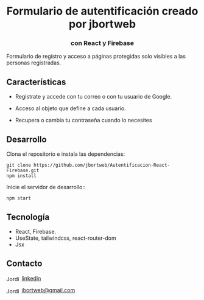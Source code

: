 <h1 align="center">Formulario de autentificación creado por jbortweb</h1>
<h3 align="center">con React y Firebase</h3>

Formulario de registro y acceso a páginas protegidas solo visibles a las personas registradas.


## Características

- Registrate y accede con tu correo o con tu usuario de Google.

- Acceso al objeto que define a cada usuario.
- Recupera o cambia tu contraseña cuando lo necesites


## Desarrollo
Clona el repositorio e instala las dependencias:

```
git clone https://github.com/jbortweb/Autentificacion-React-Firebase.git
npm install
```

Inicie el servidor de desarrollo::

```
npm start
```

## Tecnología

- React, Firebase.
- UseState, tailwindcss, react-router-dom
- Jsx

## Contacto

<a href="https://www.linkedin.com/in/jordi-bort/" target="blank"><img align="center" src="https://cdn.jsdelivr.net/npm/simple-icons@3.0.1/icons/linkedin.svg" alt="Jordi Bort" height="15" width="40" />linkedin</a>

<a href="mailto:jbortweb@gmail.com " target="blank"><img align="center" src="https://cdn.jsdelivr.net/npm/simple-icons@3.0.1/icons/gmail.svg" alt="Jordi Bort" height="15" width="40" />jbortweb@gmail.com</a>